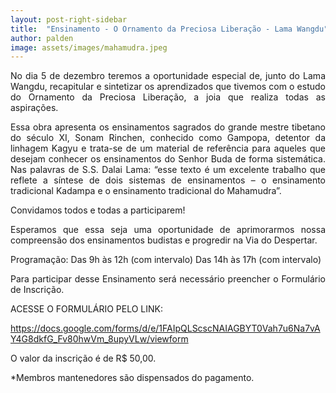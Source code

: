 ```yaml
---
layout: post-right-sidebar
title:  "Ensinamento - O Ornamento da Preciosa Liberação - Lama Wangdu"
author: palden
image: assets/images/mahamudra.jpeg
---
```


<p align="justify">No dia 5 de dezembro teremos a oportunidade especial de,  junto do Lama Wangdu, recapitular e sintetizar os aprendizados que tivemos com o estudo do Ornamento da Preciosa Liberação, a joia que realiza todas as aspirações. </p>
 
<p align="justify">Essa obra apresenta os ensinamentos sagrados do grande mestre tibetano do século XI, Sonam Rinchen, conhecido como Gampopa, detentor da linhagem Kagyu e trata-se de um material de referência para aqueles que desejam conhecer os ensinamentos do Senhor Buda de forma sistemática. Nas palavras de S.S. Dalai Lama: “esse texto é um excelente trabalho que reflete a síntese de dois sistemas de ensinamentos – o ensinamento tradicional Kadampa e o ensinamento tradicional do Mahamudra”. </p>
 
Convidamos todos e todas a participarem!
<p align="justify">Esperamos que essa seja uma oportunidade de aprimorarmos nossa compreensão dos ensinamentos budistas e progredir na Via do Despertar.</p>

Programação:
Das 9h às 12h (com intervalo)
Das 14h às 17h (com intervalo)

<p align="justify">Para participar desse Ensinamento será necessário preencher o Formulário de Inscrição.</p>


ACESSE O FORMULÁRIO PELO LINK:

https://docs.google.com/forms/d/e/1FAIpQLScscNAIAGBYT0Vah7u6Na7vAY4G8dkfG_Fv80hwVm_8upyVLw/viewform

O valor da inscrição é de R$ 50,00.

<p align="justify">*Membros mantenedores são dispensados do pagamento.</p>
